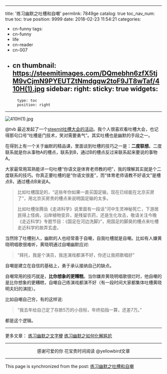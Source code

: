 
---
title: '练习幽默之吐槽和自嘲'
permlink: 7849ge
catalog: true
toc_nav_num: true
toc: true
position: 9999
date: 2018-02-23 11:54:21
categories:
- cn-funny
tags:
- cn-funny
- life
- cn-reader
- cn-007
- cn
thumbnail: https://steemitimages.com/DQmebhn6zfX5tjM9vCjmN9PYEUTZtNmdgqw2toF9JT8wTaf/410H(1).jpg
sidebar:
    right:
        sticky: true
widgets:
    -
        type: toc
        position: right
---


![410H(1).jpg](https://steemitimages.com/DQmebhn6zfX5tjM9vCjmN9PYEUTZtNmdgqw2toF9JT8wTaf/410H(1).jpg)

@tvb 最近发起了一个[steemit吐槽大会的活动](https://steemit.com/contest/@tvb/6kzfkt)。我个人很喜欢看吐槽大会，也记得那句口号“吐槽是门技术，笑对需要勇气”。其实吐槽也是幽默的手段之一。

在得到上有一个关于幽默的精品课，里面谈到吐槽的技巧之一是：**二度联想**。二度联系就是你从事物A的槽点，联系到B，通过B的槽点反过来联系起来要说的事物A。

大家最常用耳熟能详一句吐槽“你语文是体育老师教的吧”，我的理解其实就是个二度联系的技巧。你真正要吐槽的是“你语文很差”，而“体育老师语教不好语文”是槽点B，通过槽点B来说A。

>比如吐槽国足的，“这些年你如果一直买国足输，现在已经能在北京买房了”，用北京买房贵的槽点来说明国足输的太多。
>
>比如吐槽张腾岳《走进科学》说里面有一段话“河中生灵神秘死亡，下游居民得上怪病，沿岸植物变异，是残留农药，还是生化攻击，敬请关注今晚《走近科学》专题节目：《国足在河边洗脚》”，用国足的脚臭的槽点来吐槽走近科学的故弄玄虚。

当然除了吐槽别人，幽默的人也经常善于自嘲，自我吐槽就是自嘲。比如有人嫌黄晓明唱歌很难听，黄晓明通过自嘲幽默应对:

>“拜托，我是个演员，我连演戏都演不好，你还让我把歌唱好”

自嘲是建立在自信的基础上，勇于承认接纳自己的缺点。

自嘲常用的技巧就是，**比你想象的更糟糕**。当你嫌弃黄晓明唱歌很烂时，他自嘲的是比你想象的更糟糕，自嘲自己练演戏都演不好（有一段时间大家都集体吐槽黄晓明夫妇的演技）。

比如自嘲自己穷，有的这样说:
>“我去年给自己定了存款5万的小目标，年终掐指一算，还差7万。”

都是这个逻辑。

---

更多文章：
[练习幽默之文字梗](https://steemit.com/cn/@yellowbird/27yfdx)
[练习幽默之如何化解尴尬](https://steemit.com/cn/@yellowbird/4ti9rs)

---

<center>感谢可爱的你
花宝贵时间阅读 @yellowbird文章</center>

- - -

This page is synchronized from the post: [练习幽默之吐槽和自嘲](https://steemit.com/@yellowbird/7849ge)
